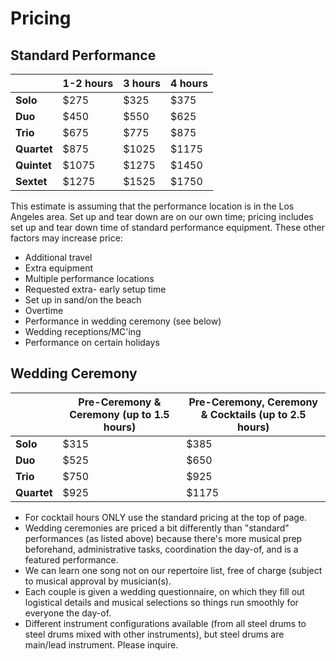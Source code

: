 
# Pricing

## Standard Performance

||1-2 hours|3 hours|4 hours| 
|---|---|---|---| 
|__Solo__|$275|$325|$375|
|__Duo__|$450|$550|$625|
|__Trio__|$675|$775|$875|
|__Quartet__|$875|$1025|$1175|
|__Quintet__|$1075|$1275|$1450|
|__Sextet__|$1275|$1525|$1750|

This estimate is assuming that the performance location is in the Los Angeles area. Set up and tear down are on our own time; pricing includes set up and tear down time of standard performance equipment.
These other factors may increase price:

- Additional travel
- Extra equipment
- Multiple performance locations
- Requested extra- early setup time
- Set up in sand/on the beach
- Overtime
- Performance in wedding ceremony (see below)
- Wedding receptions/MC'ing
- Performance on certain holidays

## Wedding Ceremony

||Pre-Ceremony & Ceremony (up to 1.5 hours)|Pre-Ceremony, Ceremony & Cocktails (up to 2.5 hours)|
|---|---|---|
|__Solo__|$315|$385|
|__Duo__|$525|$650|
|__Trio__|$750|$925|
|__Quartet__|$925|$1175|

- For cocktail hours ONLY use the standard pricing at
the top of page.
- Wedding ceremonies are priced a bit differently than "standard" performances (as listed above) because there's more musical prep beforehand, administrative tasks, coordination the day-of, and is a featured
performance. 
- We can learn one song not on our repertoire list, free of charge (subject to musical approval by musician(s). 
- Each couple is given a wedding questionnaire, on which they fill out logistical details and musical selections so things run smoothly for everyone the day-of. 
- Different instrument configurations available (from all steel drums to steel drums mixed with other instruments), but steel drums are main/lead instrument. Please inquire.



